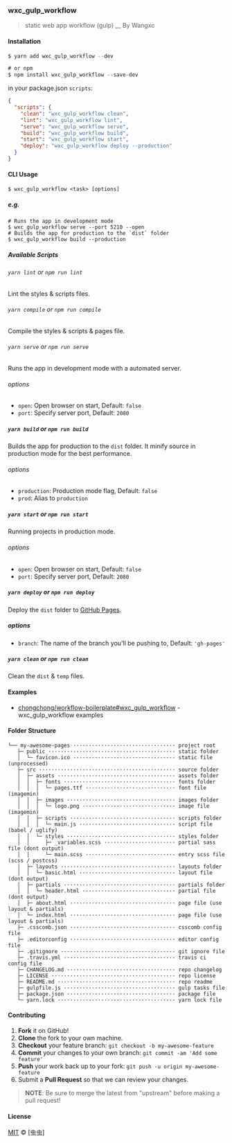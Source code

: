 ### wxc_gulp_workflow
> static web app workflow (gulp) __ By Wangxc


#### Installation

```js
$ yarn add wxc_gulp_workflow --dev

# or npm
$ npm install wxc_gulp_workflow --save-dev
```

in your package.json `scripts`:

```json
{
  "scripts": {
    "clean": "wxc_gulp_workflow clean",
    "lint": "wxc_gulp_workflow lint",
    "serve": "wxc_gulp_workflow serve",
    "build": "wxc_gulp_workflow build",
    "start": "wxc_gulp_workflow start",
    "deploy": "wxc_gulp_workflow deploy --production"
  }
}
```

#### CLI Usage

```shell
$ wxc_gulp_workflow <task> [options]
```

##### e.g.

```shell
# Runs the app in development mode
$ wxc_gulp_workflow serve --port 5210 --open
# Builds the app for production to the `dist` folder
$ wxc_gulp_workflow build --production
```

##### Available Scripts

###### `yarn lint` or `npm run lint`

Lint the styles & scripts files.

###### `yarn compile` or `npm run compile`

Compile the styles & scripts & pages file.

###### `yarn serve` or `npm run serve`

Runs the app in development mode with a automated server.

###### options

- `open`: Open browser on start, Default: `false`
- `port`: Specify server port, Default: `2080`

##### `yarn build` or `npm run build`

Builds the app for production to the `dist` folder. It minify source in production mode for the best performance.

###### options

- `production`: Production mode flag, Default: `false`
- `prod`: Alias to `production`

##### `yarn start` or `npm run start`

Running projects in production mode.

###### options

- `open`: Open browser on start, Default: `false`
- `port`: Specify server port, Default: `2080`

##### `yarn deploy` or `npm run deploy`

Deploy the `dist` folder to [GitHub Pages](https://pages.github.com).

##### options

- `branch`: The name of the branch you'll be pushing to, Default: `'gh-pages'`

##### `yarn clean` or `npm run clean`

Clean the `dist` & `temp` files.

#### Examples

- [chongchong/workflow-boilerplate#wxc_gulp_workflow](https://github.com/henji-1122/wxc_gulp_workflow_example) - wxc_gulp_workflow examples

#### Folder Structure

```
└── my-awesome-pages ································· project root
   ├─ public ········································· static folder
   │  └─ favicon.ico ································· static file (unprocessed)
   ├─ src ············································ source folder
   │  ├─ assets ······································ assets folder
   │  │  ├─ fonts ···································· fonts folder
   │  │  │  └─ pages.ttf ····························· font file (imagemin)
   │  │  ├─ images ··································· images folder
   │  │  │  └─ logo.png ······························ image file (imagemin)
   │  │  ├─ scripts ·································· scripts folder
   │  │  │  └─ main.js ······························· script file (babel / uglify)
   │  │  └─ styles ··································· styles folder
   │  │     ├─ _variables.scss ······················· partial sass file (dont output)
   │  │     └─ main.scss ····························· entry scss file (scss / postcss)
   │  ├─ layouts ····································· layouts folder
   │  │  └─ basic.html ······························· layout file (dont output)
   │  ├─ partials ···································· partials folder
   │  │  └─ header.html ······························ partial file (dont output)
   │  ├─ about.html ·································· page file (use layout & partials)
   │  └─ index.html ·································· page file (use layout & partials)
   ├─ .csscomb.json ·································· csscomb config file
   ├─ .editorconfig ·································· editor config file
   ├─ .gitignore ····································· git ignore file
   ├─ .travis.yml ···································· travis ci config file
   ├─ CHANGELOG.md ··································· repo changelog
   ├─ LICENSE ········································ repo license
   ├─ README.md ······································ repo readme
   ├─ gulpfile.js ···································· gulp tasks file
   ├─ package.json ··································· package file
   └─ yarn.lock ······································ yarn lock file
```

#### Contributing

1. **Fork** it on GitHub!
2. **Clone** the fork to your own machine.
3. **Checkout** your feature branch: `git checkout -b my-awesome-feature`
4. **Commit** your changes to your own branch: `git commit -am 'Add some feature'`
5. **Push** your work back up to your fork: `git push -u origin my-awesome-feature`
6. Submit a **Pull Request** so that we can review your changes.

> **NOTE**: Be sure to merge the latest from "upstream" before making a pull request!

#### License

[MIT](LICENSE) &copy; [虫虫]

